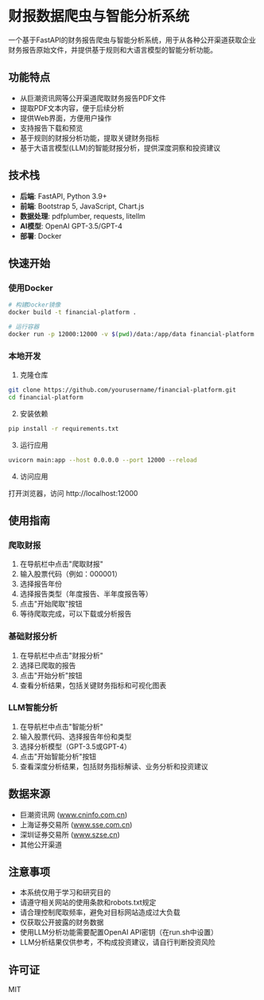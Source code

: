# 财报数据爬虫与智能分析系统

一个基于FastAPI的财务报告爬虫与智能分析系统，用于从各种公开渠道获取企业财务报告原始文件，并提供基于规则和大语言模型的智能分析功能。

## 功能特点

- 从巨潮资讯网等公开渠道爬取财务报告PDF文件
- 提取PDF文本内容，便于后续分析
- 提供Web界面，方便用户操作
- 支持报告下载和预览
- 基于规则的财报分析功能，提取关键财务指标
- 基于大语言模型(LLM)的智能财报分析，提供深度洞察和投资建议

## 技术栈

- **后端**: FastAPI, Python 3.9+
- **前端**: Bootstrap 5, JavaScript, Chart.js
- **数据处理**: pdfplumber, requests, litellm
- **AI模型**: OpenAI GPT-3.5/GPT-4
- **部署**: Docker

## 快速开始

### 使用Docker

```bash
# 构建Docker镜像
docker build -t financial-platform .

# 运行容器
docker run -p 12000:12000 -v $(pwd)/data:/app/data financial-platform
```

### 本地开发

1. 克隆仓库

```bash
git clone https://github.com/yourusername/financial-platform.git
cd financial-platform
```

2. 安装依赖

```bash
pip install -r requirements.txt
```

3. 运行应用

```bash
uvicorn main:app --host 0.0.0.0 --port 12000 --reload
```

4. 访问应用

打开浏览器，访问 http://localhost:12000

## 使用指南

### 爬取财报

1. 在导航栏中点击"爬取财报"
2. 输入股票代码（例如：000001）
3. 选择报告年份
4. 选择报告类型（年度报告、半年度报告等）
5. 点击"开始爬取"按钮
6. 等待爬取完成，可以下载或分析报告

### 基础财报分析

1. 在导航栏中点击"财报分析"
2. 选择已爬取的报告
3. 点击"开始分析"按钮
4. 查看分析结果，包括关键财务指标和可视化图表

### LLM智能分析

1. 在导航栏中点击"智能分析"
2. 输入股票代码、选择报告年份和类型
3. 选择分析模型（GPT-3.5或GPT-4）
4. 点击"开始智能分析"按钮
5. 查看深度分析结果，包括财务指标解读、业务分析和投资建议

## 数据来源

- 巨潮资讯网 (www.cninfo.com.cn)
- 上海证券交易所 (www.sse.com.cn)
- 深圳证券交易所 (www.szse.cn)
- 其他公开渠道

## 注意事项

- 本系统仅用于学习和研究目的
- 请遵守相关网站的使用条款和robots.txt规定
- 请合理控制爬取频率，避免对目标网站造成过大负载
- 仅获取公开披露的财务数据
- 使用LLM分析功能需要配置OpenAI API密钥（在run.sh中设置）
- LLM分析结果仅供参考，不构成投资建议，请自行判断投资风险

## 许可证

MIT
